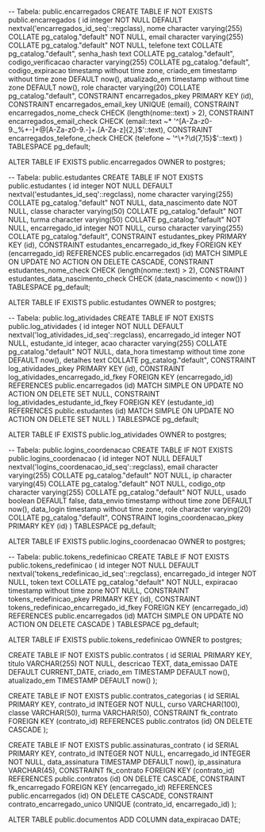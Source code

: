 -- Tabela: public.encarregados
CREATE TABLE IF NOT EXISTS public.encarregados
(
    id integer NOT NULL DEFAULT nextval('encarregados_id_seq'::regclass),
    nome character varying(255) COLLATE pg_catalog."default" NOT NULL,
    email character varying(255) COLLATE pg_catalog."default" NOT NULL,
    telefone text COLLATE pg_catalog."default",
    senha_hash text COLLATE pg_catalog."default",
    codigo_verificacao character varying(255) COLLATE pg_catalog."default",
    codigo_expiracao timestamp without time zone,
    criado_em timestamp without time zone DEFAULT now(),
    atualizado_em timestamp without time zone DEFAULT now(),
    role character varying(20) COLLATE pg_catalog."default",
    CONSTRAINT encarregados_pkey PRIMARY KEY (id),
    CONSTRAINT encarregados_email_key UNIQUE (email),
    CONSTRAINT encarregados_nome_check CHECK (length(nome::text) > 2),
    CONSTRAINT encarregados_email_check CHECK (email::text ~* '^[A-Za-z0-9._%+-]+@[A-Za-z0-9.-]+\.[A-Za-z]{2,}$'::text),
    CONSTRAINT encarregados_telefone_check CHECK (telefone ~ '^\+?\d{7,15}$'::text)
)
TABLESPACE pg_default;

ALTER TABLE IF EXISTS public.encarregados
    OWNER to postgres;

-- Tabela: public.estudantes
CREATE TABLE IF NOT EXISTS public.estudantes
(
    id integer NOT NULL DEFAULT nextval('estudantes_id_seq'::regclass),
    nome character varying(255) COLLATE pg_catalog."default" NOT NULL,
    data_nascimento date NOT NULL,
    classe character varying(50) COLLATE pg_catalog."default" NOT NULL,
    turma character varying(50) COLLATE pg_catalog."default" NOT NULL,
    encarregado_id integer NOT NULL,
    curso character varying(255) COLLATE pg_catalog."default",
    CONSTRAINT estudantes_pkey PRIMARY KEY (id),
    CONSTRAINT estudantes_encarregado_id_fkey FOREIGN KEY (encarregado_id)
        REFERENCES public.encarregados (id) MATCH SIMPLE
        ON UPDATE NO ACTION
        ON DELETE CASCADE,
    CONSTRAINT estudantes_nome_check CHECK (length(nome::text) > 2),
    CONSTRAINT estudantes_data_nascimento_check CHECK (data_nascimento < now())
)
TABLESPACE pg_default;

ALTER TABLE IF EXISTS public.estudantes
    OWNER to postgres;

-- Tabela: public.log_atividades
CREATE TABLE IF NOT EXISTS public.log_atividades
(
    id integer NOT NULL DEFAULT nextval('log_atividades_id_seq'::regclass),
    encarregado_id integer NOT NULL,
    estudante_id integer,
    acao character varying(255) COLLATE pg_catalog."default" NOT NULL,
    data_hora timestamp without time zone DEFAULT now(),
    detalhes text COLLATE pg_catalog."default",
    CONSTRAINT log_atividades_pkey PRIMARY KEY (id),
    CONSTRAINT log_atividades_encarregado_id_fkey FOREIGN KEY (encarregado_id)
        REFERENCES public.encarregados (id) MATCH SIMPLE
        ON UPDATE NO ACTION
        ON DELETE SET NULL,
    CONSTRAINT log_atividades_estudante_id_fkey FOREIGN KEY (estudante_id)
        REFERENCES public.estudantes (id) MATCH SIMPLE
        ON UPDATE NO ACTION
        ON DELETE SET NULL
)
TABLESPACE pg_default;

ALTER TABLE IF EXISTS public.log_atividades
    OWNER to postgres;

-- Tabela: public.logins_coordenacao
CREATE TABLE IF NOT EXISTS public.logins_coordenacao
(
    id integer NOT NULL DEFAULT nextval('logins_coordenacao_id_seq'::regclass),
    email character varying(255) COLLATE pg_catalog."default" NOT NULL,
    ip character varying(45) COLLATE pg_catalog."default" NOT NULL,
    codigo_otp character varying(255) COLLATE pg_catalog."default" NOT NULL,
    usado boolean DEFAULT false,
    data_envio timestamp without time zone DEFAULT now(),
    data_login timestamp without time zone,
    role character varying(20) COLLATE pg_catalog."default",
    CONSTRAINT logins_coordenacao_pkey PRIMARY KEY (id)
)
TABLESPACE pg_default;

ALTER TABLE IF EXISTS public.logins_coordenacao
    OWNER to postgres;

-- Tabela: public.tokens_redefinicao
CREATE TABLE IF NOT EXISTS public.tokens_redefinicao
(
    id integer NOT NULL DEFAULT nextval('tokens_redefinicao_id_seq'::regclass),
    encarregado_id integer NOT NULL,
    token text COLLATE pg_catalog."default" NOT NULL,
    expiracao timestamp without time zone NOT NULL,
    CONSTRAINT tokens_redefinicao_pkey PRIMARY KEY (id),
    CONSTRAINT tokens_redefinicao_encarregado_id_fkey FOREIGN KEY (encarregado_id)
        REFERENCES public.encarregados (id) MATCH SIMPLE
        ON UPDATE NO ACTION
        ON DELETE CASCADE
)
TABLESPACE pg_default;

ALTER TABLE IF EXISTS public.tokens_redefinicao
    OWNER to postgres;

CREATE TABLE IF NOT EXISTS public.contratos (
    id SERIAL PRIMARY KEY,
    titulo VARCHAR(255) NOT NULL,
    descricao TEXT,
    data_emissao DATE DEFAULT CURRENT_DATE,
    criado_em TIMESTAMP DEFAULT now(),
    atualizado_em TIMESTAMP DEFAULT now()
);

CREATE TABLE IF NOT EXISTS public.contratos_categorias (
    id SERIAL PRIMARY KEY,
    contrato_id INTEGER NOT NULL,
    curso VARCHAR(100),
    classe VARCHAR(50),
    turma VARCHAR(50),
    CONSTRAINT fk_contrato FOREIGN KEY (contrato_id)
        REFERENCES public.contratos (id)
        ON DELETE CASCADE
);

CREATE TABLE IF NOT EXISTS public.assinaturas_contrato (
    id SERIAL PRIMARY KEY,
    contrato_id INTEGER NOT NULL,
    encarregado_id INTEGER NOT NULL,
    data_assinatura TIMESTAMP DEFAULT now(),
    ip_assinatura VARCHAR(45),
    CONSTRAINT fk_contrato FOREIGN KEY (contrato_id)
        REFERENCES public.contratos (id)
        ON DELETE CASCADE,
    CONSTRAINT fk_encarregado FOREIGN KEY (encarregado_id)
        REFERENCES public.encarregados (id)
        ON DELETE CASCADE,
    CONSTRAINT contrato_encarregado_unico UNIQUE (contrato_id, encarregado_id)
);

ALTER TABLE public.documentos
ADD COLUMN data_expiracao DATE;

